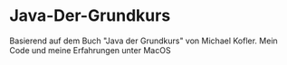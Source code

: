 # Java-Der-Grundkurs
Basierend auf dem Buch "Java der Grundkurs" von Michael Kofler. Mein Code und meine Erfahrungen unter MacOS
